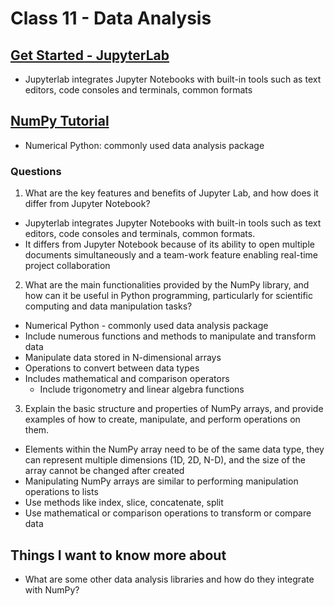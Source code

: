 # Class 11 - Data Analysis

## [Get Started - JupyterLab](https://jupyterlab.readthedocs.io/en/stable/getting_started/overview.html)

- Jupyterlab integrates Jupyter Notebooks with built-in tools such as text editors, code consoles and terminals, common formats

## [NumPy Tutorial](https://www.dataquest.io/blog/numpy-tutorial-python/)

- Numerical Python: commonly used data analysis package

### Questions

1. What are the key features and benefits of Jupyter Lab, and how does it differ from Jupyter Notebook?

- Jupyterlab integrates Jupyter Notebooks with built-in tools such as text editors, code consoles and terminals, common formats.
- It differs from Jupyter Notebook because of its ability to open multiple documents simultaneously and a team-work feature enabling real-time project collaboration

2. What are the main functionalities provided by the NumPy library, and how can it be useful in Python programming, particularly for scientific computing and data manipulation tasks?

- Numerical Python - commonly used data analysis package
- Include numerous functions and methods to manipulate and transform data
- Manipulate data stored in N-dimensional arrays
- Operations to convert between data types
- Includes mathematical and comparison operators
    - Include trigonometry and linear algebra functions

3. Explain the basic structure and properties of NumPy arrays, and provide examples of how to create, manipulate, and perform operations on them.

- Elements within the NumPy array need to be of the same data type, they can represent multiple dimensions (1D, 2D, N-D), and the size of the array cannot be changed after created
- Manipulating NumPy arrays are similar to performing manipulation operations to lists
- Use methods like index, slice, concatenate, split
- Use mathematical or comparison operations to transform or compare data

## Things I want to know more about
- What are some other data analysis libraries and how do they integrate with NumPy?